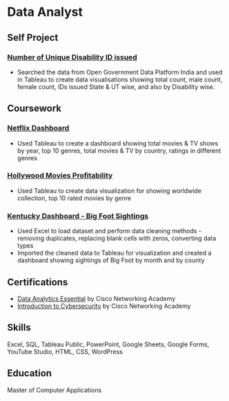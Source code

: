# Data Analyst

## Self Project
### [Number of Unique Disability ID issued](https://public.tableau.com/views/NumberofUniqueDisabilityIDissued/UDIDDashboard?:language=en-GB&:display_count=n&:origin=viz_share_link)
- Searched the data from Open Government Data Platform India and used in Tableau to create data visualisations showing total count, male count, female count, IDs issued State & UT wise, and also by Disability wise.

## Coursework
### [Netflix Dashboard](https://public.tableau.com/views/NetflixDashboard_17014279727730/Netflix?:language=en-GB&publish=yes&:display_count=n&:origin=viz_share_link)
- Used Tableau to create a dashboard showing total movies & TV shows by year, top 10 genres, total movies & TV by country, ratings in different genres

### [Hollywood Movies Profitability](https://public.tableau.com/views/HollywoodMoviesProfitability_17006380793930/Dashboard1?:language=en-GB&:display_count=n&:origin=viz_share_link)
- Used Tableau to create data visualization for showing worldwide collection, top 10 rated movies by genre

### [Kentucky Dashboard - Big Foot Sightings](https://public.tableau.com/views/KentuckyDashboard_17005612709570/KentuckyDashboard?:language=en-GB&:display_count=n&:origin=viz_share_link)
- Used Excel to load dataset and perform data cleaning methods - removing duplicates, replacing blank cells with zeros, converting data types
- Imported the cleaned data to Tableau for visualization and created a dashboard showing sightings of Big Foot by month and by county

## Certifications
- [Data Analytics Essential](https://www.credly.com/badges/0f89834b-7fb0-46b8-ae02-caf4fa94cb5d/public_url) by Cisco Networking Academy
- [Introduction to Cybersecurity](https://www.credly.com/badges/4c594120-adb6-4aa8-85ee-0e97527b820c/public_url) by Cisco Networking Academy

## Skills
Excel, SQL, Tableau Public, PowerPoint, Google Sheets, Google Forms, YouTube Studio, HTML, CSS, WordPress

## Education
Master of Computer Applications

